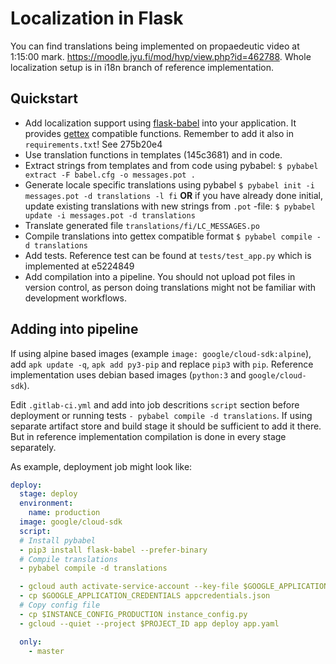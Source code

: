 # Localization in Flask

You can find translations being implemented on propaedeutic video at 1:15:00 mark. <https://moodle.jyu.fi/mod/hvp/view.php?id=462788>. Whole localization setup is in i18n branch of reference implementation.

## Quickstart

- Add localization support using [flask-babel](https://flask-babel.tkte.ch/) into your application. It provides [gettex](https://en.wikipedia.org/wiki/Gettext) compatible functions. Remember to add it also in `requirements.txt`! See 275b20e4
- Use translation functions in templates (145c3681) and in code.
- Extract strings from templates and from code using pybabel: `$ pybabel extract -F babel.cfg -o messages.pot .`
- Generate locale specific translations using pybabel `$ pybabel init -i messages.pot -d translations -l fi`
  **OR** if you have already done initial, update existing translations with new strings from `.pot` -file: `$ pybabel update -i messages.pot -d translations`
- Translate generated file `translations/fi/LC_MESSAGES.po`
- Compile translations into gettex compatible format `$ pybabel compile -d translations`
- Add tests. Reference test can be found at `tests/test_app.py` which is implemented at e5224849
- Add compilation into a pipeline. You should not upload pot files in version control, as person doing translations might not be familiar with development workflows.

## Adding into pipeline

If using alpine based images (example `image: google/cloud-sdk:alpine`), add `apk update -q`, `apk add py3-pip` and replace `pip3` with `pip`. Reference implementation uses debian based images (`python:3` and `google/cloud-sdk`).

Edit `.gitlab-ci.yml` and add into job descritions `script` section before deployment or running tests `- pybabel compile -d translations`. If using separate artifact store and build stage it should be sufficient to add it there. But in reference implementation compilation is done in every stage separately.

As example, deployment job might look like:
```yaml
deploy:
  stage: deploy
  environment:
    name: production
  image: google/cloud-sdk
  script:
  # Install pybabel
  - pip3 install flask-babel --prefer-binary
  # Compile translations
  - pybabel compile -d translations

  - gcloud auth activate-service-account --key-file $GOOGLE_APPLICATION_CREDENTIALS
  - cp $GOOGLE_APPLICATION_CREDENTIALS appcredentials.json
  # Copy config file
  - cp $INSTANCE_CONFIG_PRODUCTION instance_config.py
  - gcloud --quiet --project $PROJECT_ID app deploy app.yaml

  only:
    - master
```
